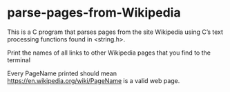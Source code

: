 # parse-pages-from-Wikipedia
This is a C program that parses pages from the site Wikipedia using C’s text processing functions found in <string.h>. 

Print the names of all links to other Wikipedia pages that you find to the terminal

Every PageName printed should mean https://en.wikipedia.org/wiki/PageName is a valid web page.
